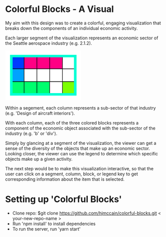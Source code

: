 # Colorful Blocks - A Visual

My aim with this design was to create a colorful, engaging visualization that breaks down the components of an individual economic activity.

Each larger segment of the visualization represents an economic sector of the Seattle aerospace industry (e.g. 2.1.2).

![alt text](https://github.com/hjmccain/colorful-blocks/blob/master/public/section.png)

Within a segement, each column represents a sub-sector of that industry (e.g. 'Design of aircraft interiors').



With each column, each of the three colored blocks represents a component of the economic object associated with the sub-sector of the industry (e.g. 'b' or 'div').



Simply by glancing at a segment of the visualization, the viewer can get a sense of the diversity of the objects that make up an economic sector. Looking closer, the viewer can use the legend to determine which specific objects make up a given activity.

The next step would be to make this visualization interactive, so that the user can click on a segment, column, block, or legend key to get corresponding information about the item that is selected.

# Setting up 'Colorful Blocks'

* Clone repo: $git clone https://github.com/hjmccain/colorful-blocks.git < your-new-repo-name >
* Run 'npm install' to install dependencies
* To run the server, run 'yarn start'
